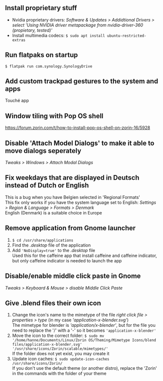 ## Install proprietary stuff
- Nvidia proprietary drivers: *Software & Updates > Addidtional Drivers > select 'Using NVIDIA driver metapackage from nvidia-driver-360 (propietary, tested)'*
- Install multimedia codecs: ``$ sudo apt install ubuntu-restricted-extras``

## Run flatpaks on startup
``$ flatpak run com.synology.SynologyDrive``

## Add custom trackpad gestures to the system and apps
Touché app

## Window tiling with Pop OS shell
https://forum.zorin.com/t/how-to-install-pop-os-shell-on-zorin-16/5928

## Disable 'Attach Model Dialogs' to make it able to move dialogs seperately
*Tweaks > Windows > Attach Modal Dialogs*

## Fix weekdays that are displayed in Deutsch instead of Dutch or English
This is a bug when you have Belgien selected in 'Regional Formats'<br>
This fix only works if you have the system language set to English: *Settings > Region & Language > Formats > Denmark*<br>
English (Denmark) is a suitable choice in Europe

## Remove application from Gnome launcher
1. ``$ cd /usr/share/applications``
2. Find the *.desktop* file of the application
3. Add ``'NoDisplay=true'`` to the *.desktop* file<br>
   Used this for the caffeine app that install caffeine and caffeine indicator, but only caffeine indicator is needed to launch the app

## Disable/enable middle click paste in Gnome
*Tweaks > Keyboard & Mouse > disable Middle Click Paste*

## Give .blend files their own icon
1. Change the icon's name to the mimetype of the file *right click file > properties > type* (in my case *'application-x-blender.svg'*)<br>
   The mimetype for blender is *'application/x-blender'*, but for the file you need to replace the '/' with a '-' so it becomes ``'application-x-blender'``
2. Move the icon to the correct folder: ``$ sudo mv '/home/hanne/Documents/Linux/Zorin OS/Theming/Mimetype Icons/blend files/application-x-blender.svg' '/usr/share/icons/Zorin/scalable/mimetypes/'``<br>
   If the folder does not yet exist, you may create it
4. Update icon caches: ``$ sudo update-icon-caches /usr/share/icons/Zorin/``<br>
   If you don't use the default theme (or another distro), replace the 'Zorin' in the commands with the folder of your theme
